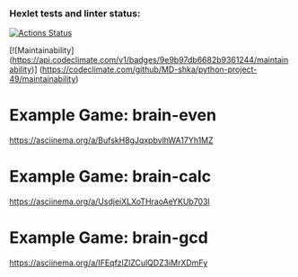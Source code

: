 ### Hexlet tests and linter status:
[![Actions Status](https://github.com/MD-shka/python-project-49/actions/workflows/hexlet-check.yml/badge.svg)](https://github.com/MD-shka/python-project-49/actions)

[![Maintainability]
(https://api.codeclimate.com/v1/badges/9e9b97db6682b9361244/maintainability)]
(https://codeclimate.com/github/MD-shka/python-project-49/maintainability)

# Example Game: brain-even
https://asciinema.org/a/BufskH8gJqxpbvlhWA17Yh1MZ

# Example Game: brain-calc
https://asciinema.org/a/UsdjeiXLXoTHraoAeYKUb703l

# Example Game: brain-gcd
https://asciinema.org/a/IFEqfzlZlZCulQDZ3iMrXDmFy
